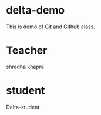 # delta-demo
This is demo of Git and Github class.

# Teacher
shradha khapra

# student
Delta-student